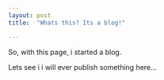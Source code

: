 ```yaml
---
layout: post
title:  "Whats this? Its a blog!"

---
```


So, with this page, i started a blog.

Lets see i i will ever publish something here...